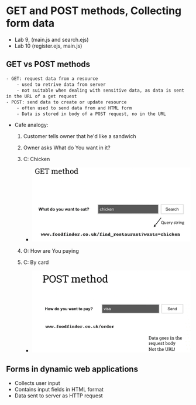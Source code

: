 # GET and POST methods, Collecting form data
- Lab 9, (main.js and search.ejs)
- Lab 10 (register.ejs, main.js)
## GET vs POST methods
    - GET: request data from a resource
        - used to retrive data from server
        - not suitable when dealing with sensitive data, as data is sent in the URL of a get request
    - POST: send data to create or update resource
        - often used to send data from and HTML form
        - Data is stored in body of a POST request, no in the URL
- Cafe analogy:
    1. Customer tells owner that he'd like a sandwich
    2. Owner asks What do You want in it?
    3. C: Chicken
        - ![alt text](image.png)

    4. O: How are You paying
    5. C: By card
        - ![alt text](image-1.png)
## Forms in dynamic web applications
- Collects user input
- Contains input fields in HTML format
- Data sent to server as HTTP request
